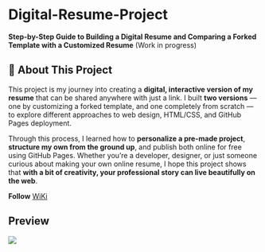 # Digital-Resume-Project
 **Step-by-Step Guide to Building a Digital Resume and Comparing a Forked Template with a Customized Resume**
(Work in progress)

## 🌿 About This Project

This project is my journey into creating a **digital, interactive version of my resume** that can be shared anywhere with just a link. I built **two versions** — one by customizing a forked template, and one completely from scratch — to explore different approaches to web design, HTML/CSS, and GitHub Pages deployment.

Through this process, I learned how to **personalize a pre-made project**, **structure my own from the ground up**, and publish both online for free using GitHub Pages. Whether you’re a developer, designer, or just someone curious about making your own online resume, I hope this project shows that **with a bit of creativity, your professional story can live beautifully on the web**.

**Follow** [WiKi](https://github.com/nunezfern3230/-Digital-Resume-Project/wiki)

## Preview

<img src="demo.gif">
